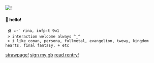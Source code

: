 ![!](https://images-wixmp-ed30a86b8c4ca887773594c2.wixmp.com/f/7714c4cf-6260-4fce-bb57-7ab0b46d8598/dbrp0qe-bdf0b364-5429-4f46-b4a9-5d1c80079160.png/v1/fill/w_99,h_56/my_melody_by_phlogistinator_dbrp0qe-fullview.png?token=eyJ0eXAiOiJKV1QiLCJhbGciOiJIUzI1NiJ9.eyJzdWIiOiJ1cm46YXBwOjdlMGQxODg5ODIyNjQzNzNhNWYwZDQxNWVhMGQyNmUwIiwiaXNzIjoidXJuOmFwcDo3ZTBkMTg4OTgyMjY0MzczYTVmMGQ0MTVlYTBkMjZlMCIsIm9iaiI6W1t7ImhlaWdodCI6Ijw9NTYiLCJwYXRoIjoiXC9mXC83NzE0YzRjZi02MjYwLTRmY2UtYmI1Ny03YWIwYjQ2ZDg1OThcL2RicnAwcWUtYmRmMGIzNjQtNTQyOS00ZjQ2LWI0YTktNWQxYzgwMDc5MTYwLnBuZyIsIndpZHRoIjoiPD05OSJ9XV0sImF1ZCI6WyJ1cm46c2VydmljZTppbWFnZS5vcGVyYXRpb25zIl19.on4bUmik0v3YxCXVtMwwX9EQ8pwp4PaejheOV4sVv5c)
#### 🌷 hello! 
     🩰 ✮⋆˙ rina, infp-t 9w1
	 > interaction welcome always ^_^ 
	 > i like conan, persona, fullmetal, evangelion, twewy, kingdom hearts, final fantasy, + etc 

  [strawpage!](https://bulletchambers.straw.page/) [sign my gb](https://shibuya-angel.123guestbook.com/) [read rentry!](https://rentry.co/angelofshibuya)
